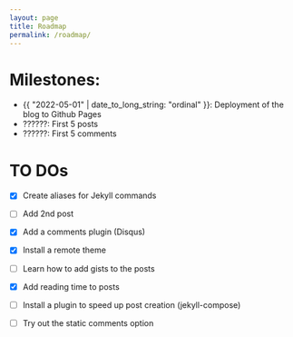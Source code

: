 ```yaml
---
layout: page
title: Roadmap
permalink: /roadmap/
---
```


# Milestones:

- {{ "2022-05-01" | date_to_long_string: "ordinal" }}: Deployment of the blog to Github Pages
- ??????: First 5 posts
- ??????: First 5 comments



# TO DOs
- [x] Create aliases for Jekyll commands
- [ ] Add 2nd post
- [x] Add a comments plugin (Disqus)
- [x] Install a remote theme
- [ ] Learn how to add gists to the posts
- [x] Add reading time to posts
- [ ] Install a plugin to speed up post creation (jekyll-compose)
- [ ] Try out the static comments option

